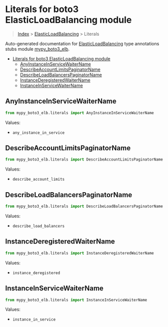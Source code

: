 # Literals for boto3 ElasticLoadBalancing module

> [Index](..) > [ElasticLoadBalancing](.) > Literals

Auto-generated documentation for
[ElasticLoadBalancing](https://boto3.amazonaws.com/v1/documentation/api/1.17.76/reference/services/elb.html#ElasticLoadBalancing)
type annotations stubs module
[mypy_boto3_elb](https://pypi.org/project/mypy-boto3-elb/).

- [Literals for boto3 ElasticLoadBalancing module](#literals-for-boto3-elasticloadbalancing-module)
  - [AnyInstanceInServiceWaiterName](#anyinstanceinservicewaitername)
  - [DescribeAccountLimitsPaginatorName](#describeaccountlimitspaginatorname)
  - [DescribeLoadBalancersPaginatorName](#describeloadbalancerspaginatorname)
  - [InstanceDeregisteredWaiterName](#instancederegisteredwaitername)
  - [InstanceInServiceWaiterName](#instanceinservicewaitername)

## AnyInstanceInServiceWaiterName

```python
from mypy_boto3_elb.literals import AnyInstanceInServiceWaiterName
```

Values:

- `any_instance_in_service`

## DescribeAccountLimitsPaginatorName

```python
from mypy_boto3_elb.literals import DescribeAccountLimitsPaginatorName
```

Values:

- `describe_account_limits`

## DescribeLoadBalancersPaginatorName

```python
from mypy_boto3_elb.literals import DescribeLoadBalancersPaginatorName
```

Values:

- `describe_load_balancers`

## InstanceDeregisteredWaiterName

```python
from mypy_boto3_elb.literals import InstanceDeregisteredWaiterName
```

Values:

- `instance_deregistered`

## InstanceInServiceWaiterName

```python
from mypy_boto3_elb.literals import InstanceInServiceWaiterName
```

Values:

- `instance_in_service`
